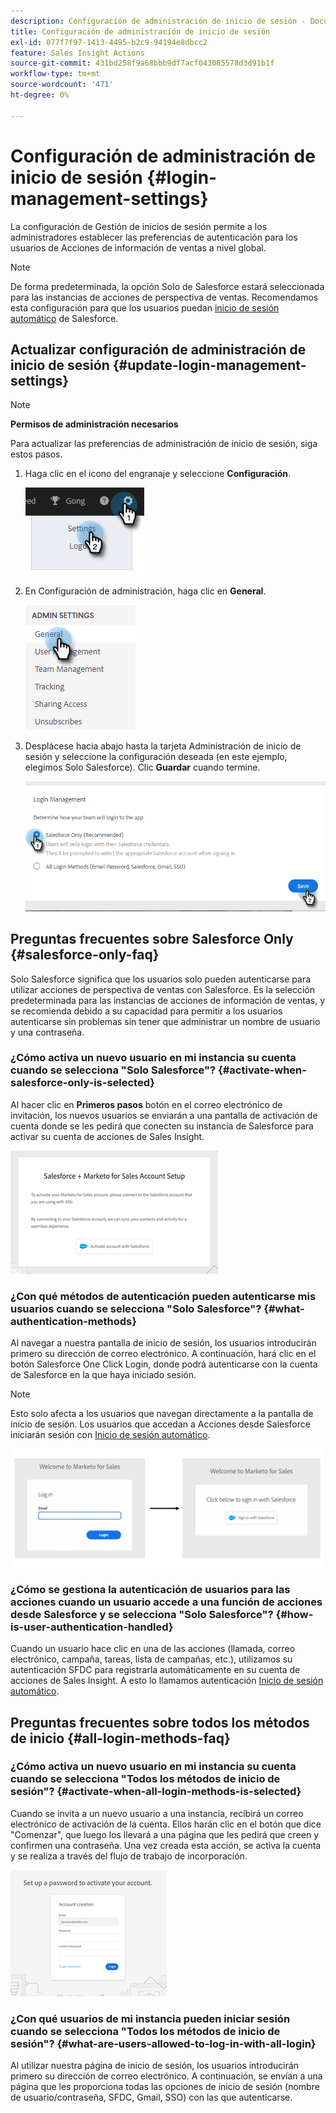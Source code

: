```yaml
---
description: Configuración de administración de inicio de sesión - Documentos de Marketo - Documentación del producto
title: Configuración de administración de inicio de sesión
exl-id: 077f7f97-1413-4495-b2c9-94194e8dbcc2
feature: Sales Insight Actions
source-git-commit: 431bd258f9a68bbb9df7acf043085578d3d91b1f
workflow-type: tm+mt
source-wordcount: '471'
ht-degree: 0%

---
```


# Configuración de administración de inicio de sesión {#login-management-settings}

La configuración de Gestión de inicios de sesión permite a los administradores establecer las preferencias de autenticación para los usuarios de Acciones de información de ventas a nivel global.

>[!NOTE]
>
>De forma predeterminada, la opción Solo de Salesforce estará seleccionada para las instancias de acciones de perspectiva de ventas. Recomendamos esta configuración para que los usuarios puedan [inicio de sesión automático](/help/marketo/product-docs/marketo-sales-insight/actions/admin/auto-login-from-salesforce.md) de Salesforce.

## Actualizar configuración de administración de inicio de sesión {#update-login-management-settings}

>[!NOTE]
>
>**Permisos de administración necesarios**

Para actualizar las preferencias de administración de inicio de sesión, siga estos pasos.

1. Haga clic en el icono del engranaje y seleccione **Configuración**.

   ![](assets/login-management-settings-1.png)

1. En Configuración de administración, haga clic en **General**.

   ![](assets/login-management-settings-2.png)

1. Desplácese hacia abajo hasta la tarjeta Administración de inicio de sesión y seleccione la configuración deseada (en este ejemplo, elegimos Solo Salesforce). Clic **Guardar** cuando termine.

   ![](assets/login-management-settings-3.png)

## Preguntas frecuentes sobre Salesforce Only {#salesforce-only-faq}

Solo Salesforce significa que los usuarios solo pueden autenticarse para utilizar acciones de perspectiva de ventas con Salesforce. Es la selección predeterminada para las instancias de acciones de información de ventas, y se recomienda debido a su capacidad para permitir a los usuarios autenticarse sin problemas sin tener que administrar un nombre de usuario y una contraseña.

### ¿Cómo activa un nuevo usuario en mi instancia su cuenta cuando se selecciona &quot;Solo Salesforce&quot;? {#activate-when-salesforce-only-is-selected}

Al hacer clic en **Primeros pasos** botón en el correo electrónico de invitación, los nuevos usuarios se enviarán a una pantalla de activación de cuenta donde se les pedirá que conecten su instancia de Salesforce para activar su cuenta de acciones de Sales Insight.

![](assets/login-management-settings-4.png)

### ¿Con qué métodos de autenticación pueden autenticarse mis usuarios cuando se selecciona &quot;Solo Salesforce&quot;? {#what-authentication-methods}

Al navegar a nuestra pantalla de inicio de sesión, los usuarios introducirán primero su dirección de correo electrónico. A continuación, hará clic en el botón Salesforce One Click Login, donde podrá autenticarse con la cuenta de Salesforce en la que haya iniciado sesión.

>[!NOTE]
>
>Esto solo afecta a los usuarios que navegan directamente a la pantalla de inicio de sesión. Los usuarios que accedan a Acciones desde Salesforce iniciarán sesión con [Inicio de sesión automático](/help/marketo/product-docs/marketo-sales-insight/actions/admin/auto-login-from-salesforce.md).

![](assets/login-management-settings-5.png)

### ¿Cómo se gestiona la autenticación de usuarios para las acciones cuando un usuario accede a una función de acciones desde Salesforce y se selecciona &quot;Solo Salesforce&quot;? {#how-is-user-authentication-handled}

Cuando un usuario hace clic en una de las acciones (llamada, correo electrónico, campaña, tareas, lista de campañas, etc.), utilizamos su autenticación SFDC para registrarla automáticamente en su cuenta de acciones de Sales Insight. A esto lo llamamos autenticación [Inicio de sesión automático](/help/marketo/product-docs/marketo-sales-insight/actions/admin/auto-login-from-salesforce.md).

## Preguntas frecuentes sobre todos los métodos de inicio {#all-login-methods-faq}

### ¿Cómo activa un nuevo usuario en mi instancia su cuenta cuando se selecciona &quot;Todos los métodos de inicio de sesión&quot;? {#activate-when-all-login-methods-is-selected}

Cuando se invita a un nuevo usuario a una instancia, recibirá un correo electrónico de activación de la cuenta. Ellos harán clic en el botón que dice &quot;Comenzar&quot;, que luego los llevará a una página que les pedirá que creen y confirmen una contraseña. Una vez creada esta acción, se activa la cuenta y se realiza a través del flujo de trabajo de incorporación.

![](assets/login-management-settings-6.png)

### ¿Con qué usuarios de mi instancia pueden iniciar sesión cuando se selecciona &quot;Todos los métodos de inicio de sesión&quot;? {#what-are-users-allowed-to-log-in-with-all-login}

Al utilizar nuestra página de inicio de sesión, los usuarios introducirán primero su dirección de correo electrónico. A continuación, se envían a una página que les proporciona todas las opciones de inicio de sesión (nombre de usuario/contraseña, SFDC, Gmail, SSO) con las que autenticarse.
